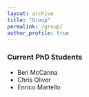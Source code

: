 ```yaml
---
layout: archive
title: "Group"
permalink: /group/
author_profile: true
---
```


### Current PhD Students
* Ben McCanna <br/>
* Chris Oliver <br/>
* Enrico Martello


